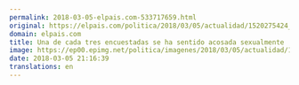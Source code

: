 ```yaml
---
permalink: 2018-03-05-elpais.com-533717659.html
original: https://elpais.com/politica/2018/03/05/actualidad/1520275424_742470.html#?ref=rss&format=simple&link=link
domain: elpais.com
title: Una de cada tres encuestadas se ha sentido acosada sexualmente
image: https://ep00.epimg.net/politica/imagenes/2018/03/05/actualidad/1520275424_742470_1520275634_rrss_normal.jpg
date: 2018-03-05 21:16:39
translations: en
---
```


